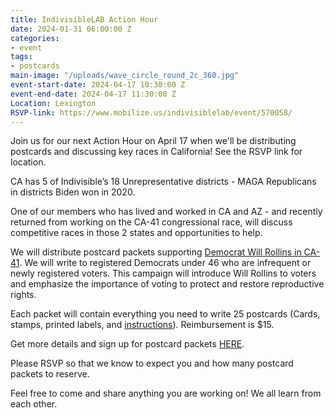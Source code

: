 ```yaml
---
title: IndivisibleLAB Action Hour
date: 2024-01-31 06:00:00 Z
categories:
- event
tags:
- postcards
main-image: "/uploads/wave_circle_round_2c_360.jpg"
event-start-date: 2024-04-17 10:30:00 Z
event-end-date: 2024-04-17 11:30:00 Z
Location: Lexington
RSVP-link: https://www.mobilize.us/indivisiblelab/event/570058/
---
```


Join us for our next Action Hour on April 17 when we'll be distributing postcards and discussing key races in California! See the RSVP link for location.

CA has 5 of Indivisible’s 18 Unrepresentative districts - MAGA Republicans in districts Biden won in 2020. 

One of our members who has lived and worked in CA and AZ - and recently returned from working on the CA-41 congressional race, will discuss competitive races in those 2 states and opportunities to help.

We will distribute postcard packets supporting [Democrat Will Rollins in CA-41](https://willrollinsforcongress.com/). We will write to registered Democrats under 46 who are infrequent or newly registered voters. This campaign will introduce Will Rollins to voters and emphasize the importance of voting to protect and restore reproductive rights.

Each packet will contain everything you need to write 25 postcards (Cards, stamps, printed labels, and [instructions](https://drive.google.com/file/d/1OFGES-JQrASg2J_LHCNZtvZ2lNp27Upn/view)). Reimbursement is $15.

Get more details and sign up for postcard packets [HERE](https://docs.google.com/forms/d/e/1FAIpQLSc8kWaLfmECpWp9CiTKAagxEGuMipAwUqefjdJcPwb1HItKNw/viewform). 

Please RSVP so that we know to expect you and how many postcard packets to reserve.

Feel free to come and share anything you are working on! We all learn from each other.
